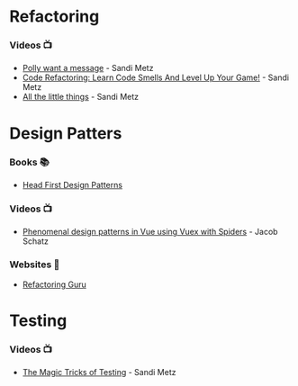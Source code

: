 # Refactoring
###  Videos :tv:
+ [Polly want a message](https://www.youtube.com/watch?v=YtROlyWWhV0) - Sandi Metz 
+ [Code Refactoring: Learn Code Smells And Level Up Your Game!](https://www.youtube.com/watch?v=D4auWwMsEnY) - Sandi Metz
+ [All the little things](https://www.youtube.com/watch?v=8bZh5LMaSmE&t=29s) - Sandi Metz

# Design Patters
### Books :books:
+ [Head First Design Patterns](https://www.oreilly.com/library/view/head-first-design/0596007124/)

### Videos :tv:
+ [Phenomenal design patterns in Vue using Vuex with Spiders](https://www.youtube.com/watch?v=AEW7NSF-YqY) - Jacob Schatz

### Websites :link:
+ [Refactoring Guru](https://refactoring.guru/design-patterns)

# Testing
### Videos :tv:
+ [The Magic Tricks of Testing](https://www.youtube.com/watch?v=URSWYvyc42M) - Sandi Metz
